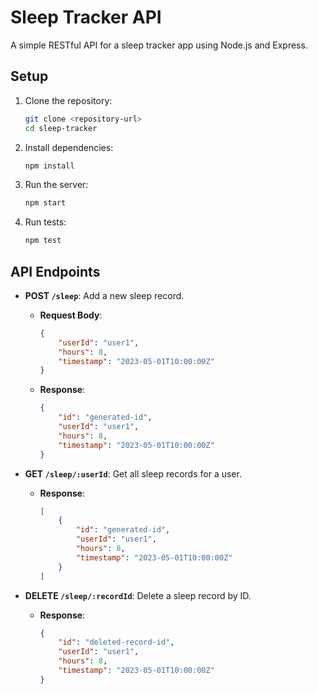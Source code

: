 # Sleep Tracker API

A simple RESTful API for a sleep tracker app using Node.js and Express.

## Setup

1. Clone the repository:
    ```bash
    git clone <repository-url>
    cd sleep-tracker
    ```

2. Install dependencies:
    ```bash
    npm install
    ```

3. Run the server:
    ```bash
    npm start
    ```

4. Run tests:
    ```bash
    npm test
    ```

## API Endpoints

- **POST `/sleep`**: Add a new sleep record.
    - **Request Body**:
        ```json
        {
            "userId": "user1",
            "hours": 8,
            "timestamp": "2023-05-01T10:00:00Z"
        }
        ```
    - **Response**:
        ```json
        {
            "id": "generated-id",
            "userId": "user1",
            "hours": 8,
            "timestamp": "2023-05-01T10:00:00Z"
        }
        ```

- **GET `/sleep/:userId`**: Get all sleep records for a user.
    - **Response**:
        ```json
        [
            {
                "id": "generated-id",
                "userId": "user1",
                "hours": 8,
                "timestamp": "2023-05-01T10:00:00Z"
            }
        ]
        ```

- **DELETE `/sleep/:recordId`**: Delete a sleep record by ID.
    - **Response**:
        ```json
        {
            "id": "deleted-record-id",
            "userId": "user1",
            "hours": 8,
            "timestamp": "2023-05-01T10:00:00Z"
        }
        ```
